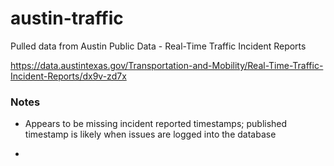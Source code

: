 # austin-traffic

Pulled data from Austin Public Data - Real-Time Traffic Incident Reports


https://data.austintexas.gov/Transportation-and-Mobility/Real-Time-Traffic-Incident-Reports/dx9v-zd7x


### Notes

- Appears to be missing incident reported timestamps; published timestamp is likely when issues are logged into the database

- 
